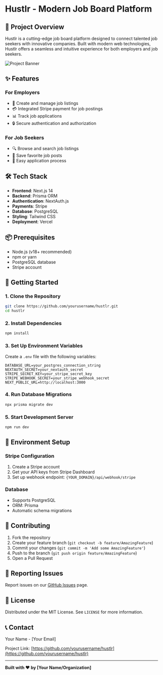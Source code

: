 # Hustlr - Modern Job Board Platform

## 🚀 Project Overview

Hustlr is a cutting-edge job board platform designed to connect talented job seekers with innovative companies. Built with modern web technologies, Hustlr offers a seamless and intuitive experience for both employers and job seekers.

![Project Banner](https://placeholder.com/job-board-banner.png)

## ✨ Features

### For Employers
- 🏢 Create and manage job listings
- 💳 Integrated Stripe payment for job postings
- 📊 Track job applications
- 🔒 Secure authentication and authorization

### For Job Seekers
- 🔍 Browse and search job listings
- 💾 Save favorite job posts
- 📝 Easy application process

## 🛠 Tech Stack

- **Frontend**: Next.js 14
- **Backend**: Prisma ORM
- **Authentication**: NextAuth.js
- **Payments**: Stripe
- **Database**: PostgreSQL
- **Styling**: Tailwind CSS
- **Deployment**: Vercel

## 📦 Prerequisites

- Node.js (v18+ recommended)
- npm or yarn
- PostgreSQL database
- Stripe account

## 🚦 Getting Started

### 1. Clone the Repository
```bash
git clone https://github.com/yourusername/hustlr.git
cd hustlr
```

### 2. Install Dependencies
```bash
npm install
```

### 3. Set Up Environment Variables
Create a `.env` file with the following variables:
```
DATABASE_URL=your_postgres_connection_string
NEXTAUTH_SECRET=your_nextauth_secret
STRIPE_SECRET_KEY=your_stripe_secret_key
STRIPE_WEBHOOK_SECRET=your_stripe_webhook_secret
NEXT_PUBLIC_URL=http://localhost:3000
```

### 4. Run Database Migrations
```bash
npx prisma migrate dev
```

### 5. Start Development Server
```bash
npm run dev
```

## 🔐 Environment Setup

### Stripe Configuration
1. Create a Stripe account
2. Get your API keys from Stripe Dashboard
3. Set up webhook endpoint: `{YOUR_DOMAIN}/api/webhook/stripe`

### Database
- Supports PostgreSQL
- ORM: Prisma
- Automatic schema migrations

## 🤝 Contributing

1. Fork the repository
2. Create your feature branch (`git checkout -b feature/AmazingFeature`)
3. Commit your changes (`git commit -m 'Add some AmazingFeature'`)
4. Push to the branch (`git push origin feature/AmazingFeature`)
5. Open a Pull Request

## 🐛 Reporting Issues

Report issues on our [GitHub Issues](https://github.com/yourusername/hustlr/issues) page.

## 📄 License

Distributed under the MIT License. See `LICENSE` for more information.

## 📞 Contact

Your Name - [Your Email]

Project Link: [https://github.com/yourusername/hustlr](https://github.com/yourusername/hustlr)

---

**Built with ❤️ by [Your Name/Organization]**